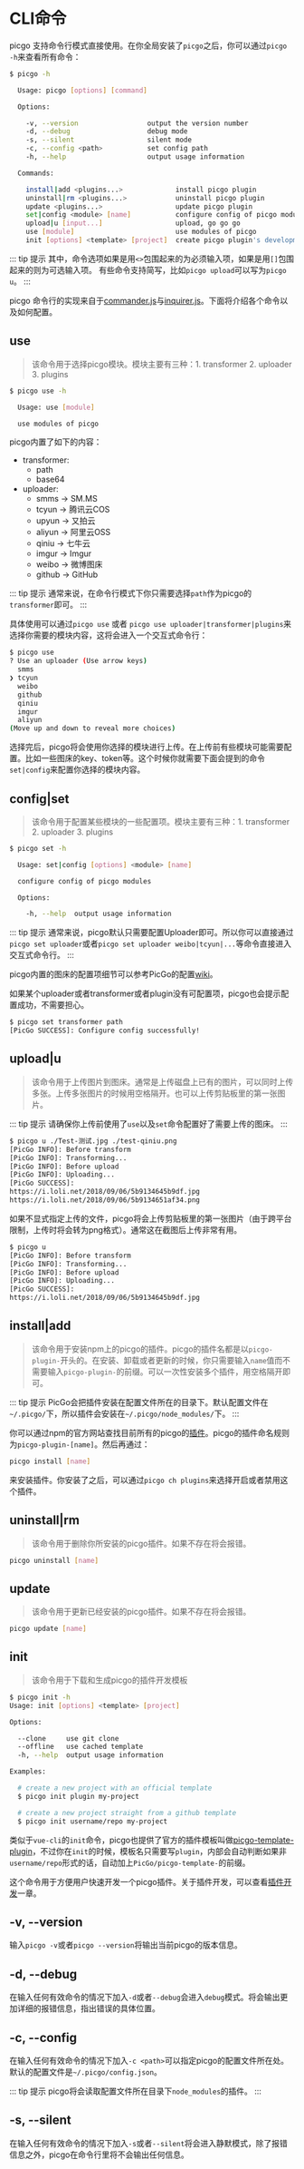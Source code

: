 # CLI命令

picgo 支持命令行模式直接使用。在你全局安装了`picgo`之后，你可以通过`picgo -h`来查看所有命令：

```bash
$ picgo -h

  Usage: picgo [options] [command]

  Options:

    -v, --version                 output the version number
    -d, --debug                   debug mode
    -s, --silent                  silent mode
    -c, --config <path>           set config path
    -h, --help                    output usage information

  Commands:

    install|add <plugins...>             install picgo plugin
    uninstall|rm <plugins...>            uninstall picgo plugin
    update <plugins...>                  update picgo plugin
    set|config <module> [name]           configure config of picgo modules
    upload|u [input...]                  upload, go go go
    use [module]                         use modules of picgo
    init [options] <template> [project]  create picgo plugin's development templates
```

::: tip 提示
其中，命令选项如果是用`<>`包围起来的为必须输入项，如果是用`[]`包围起来的则为可选输入项。
有些命令支持简写，比如`picgo upload`可以写为`picgo u`。
:::

picgo 命令行的实现来自于[commander.js](https://github.com/tj/commander.js/)与[inquirer.js](https://github.com/SBoudrias/Inquirer.js/)。下面将介绍各个命令以及如何配置。

## use

> 该命令用于选择picgo模块。模块主要有三种：1. transformer 2. uploader 3. plugins

```bash
$ picgo use -h

  Usage: use [module]

  use modules of picgo
```

picgo内置了如下的内容：

- transformer:
  - path
  - base64
- uploader:
  - smms -> SM.MS
  - tcyun -> 腾讯云COS
  - upyun -> 又拍云
  - aliyun -> 阿里云OSS
  - qiniu -> 七牛云
  - imgur -> Imgur
  - weibo -> 微博图床
  - github -> GitHub

::: tip 提示
通常来说，在命令行模式下你只需要选择`path`作为picgo的`transformer`即可。
:::

具体使用可以通过`picgo use` 或者 `picgo use uploader|transformer|plugins`来选择你需要的模块内容，这将会进入一个交互式命令行：

```bash
$ picgo use
? Use an uploader (Use arrow keys)
  smms
❯ tcyun
  weibo
  github
  qiniu
  imgur
  aliyun
(Move up and down to reveal more choices)
```

选择完后，picgo将会使用你选择的模块进行上传。在上传前有些模块可能需要配置。比如一些图床的key、token等。这个时候你就需要下面会提到的命令`set|config`来配置你选择的模块内容。

## config|set

> 该命令用于配置某些模块的一些配置项。模块主要有三种：1. transformer 2. uploader 3. plugins

```bash
$ picgo set -h

  Usage: set|config [options] <module> [name]

  configure config of picgo modules

  Options:

    -h, --help  output usage information
```

::: tip 提示
通常来说，picgo默认只需要配置Uploader即可。所以你可以直接通过`picgo set uploader`或者`picgo set uploader weibo|tcyun|...`等命令直接进入交互式命令行。
:::

picgo内置的图床的配置项细节可以参考PicGo的配置[wiki](https://github.com/Molunerfinn/PicGo/wiki/%E8%AF%A6%E7%BB%86%E7%AA%97%E5%8F%A3%E7%9A%84%E4%BD%BF%E7%94%A8)。

如果某个uploader或者transformer或者plugin没有可配置项，picgo也会提示配置成功，不需要担心。

```bash
$ picgo set transformer path
[PicGo SUCCESS]: Configure config successfully!
```

## upload|u

> 该命令用于上传图片到图床。通常是上传磁盘上已有的图片，可以同时上传多张。上传多张图片的时候用空格隔开。也可以上传剪贴板里的第一张图片。

::: tip 提示
请确保你上传前使用了`use`以及`set`命令配置好了需要上传的图床。
:::

```bash
$ picgo u ./Test-测试.jpg ./test-qiniu.png
[PicGo INFO]: Before transform
[PicGo INFO]: Transforming...
[PicGo INFO]: Before upload
[PicGo INFO]: Uploading...
[PicGo SUCCESS]:
https://i.loli.net/2018/09/06/5b9134645b9df.jpg
https://i.loli.net/2018/09/06/5b9134651af34.png
```

如果不显式指定上传的文件，picgo将会上传剪贴板里的第一张图片（由于跨平台限制，上传时将会转为png格式）。通常这在截图后上传非常有用。

```bash
$ picgo u
[PicGo INFO]: Before transform
[PicGo INFO]: Transforming...
[PicGo INFO]: Before upload
[PicGo INFO]: Uploading...
[PicGo SUCCESS]:
https://i.loli.net/2018/09/06/5b9134645b9df.jpg
```

## install|add

> 该命令用于安装npm上的picgo的插件。picgo的插件名都是以`picgo-plugin-`开头的。在安装、卸载或者更新的时候，你只需要输入`name`值而不需要输入`picgo-plugin-`的前缀。可以一次性安装多个插件，用空格隔开即可。

::: tip 提示
PicGo会把插件安装在配置文件所在的目录下。默认配置文件在`~/.picgo/`下，所以插件会安装在`~/.picgo/node_modules/`下。
:::

你可以通过npm的官方网站查找目前所有的picgo的[插件](https://www.npmjs.com/search?q=picgo-plugin-)。picgo的插件命名规则为`picgo-plugin-[name]`。然后再通过：

```bash
picgo install [name]
```
来安装插件。你安装了之后，可以通过`picgo ch plugins`来选择开启或者禁用这个插件。

## uninstall|rm

> 该命令用于删除你所安装的picgo插件。如果不存在将会报错。

```bash
picgo uninstall [name]
```

## update

> 该命令用于更新已经安装的picgo插件。如果不存在将会报错。

```bash
picgo update [name]
```

## init

> 该命令用于下载和生成picgo的插件开发模板

```bash
$ picgo init -h
Usage: init [options] <template> [project]

Options:

  --clone     use git clone
  --offline   use cached template
  -h, --help  output usage information

Examples:

  # create a new project with an official template
  $ picgo init plugin my-project

  # create a new project straight from a github template
  $ picgo init username/repo my-project
```

类似于`vue-cli`的`init`命令，picgo也提供了官方的插件模板叫做[picgo-template-plugin](https://github.com/PicGo/picgo-template-plugin)，不过你在`init`的时候，模板名只需要写`plugin`，内部会自动判断如果非`username/repo`形式的话，自动加上`PicGo/picgo-template-`的前缀。

这个命令用于方便用户快速开发一个picgo插件。关于插件开发，可以查看[插件开发](/zh/dev-guide/cli.html)一章。

## -v, --version

输入`picgo -v`或者`picgo --version`将输出当前picgo的版本信息。

## -d, --debug

在输入任何有效命令的情况下加入`-d`或者`--debug`会进入`debug`模式。将会输出更加详细的报错信息，指出错误的具体位置。

## -c, --config

在输入任何有效命令的情况下加入`-c <path>`可以指定picgo的配置文件所在处。默认的配置文件是`~/.picgo/config.json`。

::: tip 提示
picgo将会读取配置文件所在目录下`node_modules`的插件。
:::

## -s, --silent

在输入任何有效命令的情况下加入`-s`或者`--silent`将会进入静默模式，除了报错信息之外，picgo在命令行里将不会输出任何信息。
